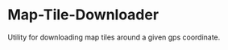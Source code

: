 Map-Tile-Downloader
===================

Utility for downloading map tiles around a given gps coordinate.
